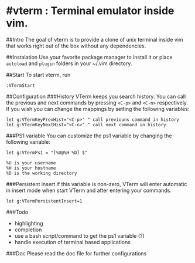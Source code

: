 #vterm : Terminal emulator inside vim.
=====

##Intro
The goal of vterm is to provide a clone of unix terminal inside vim that works right out of the box without any dependencies.

##Instalation
Use your favorite package manager to install it or place `autoload` and `plugin`
folders in your ~/.vim directory.

##Start
To start vterm, run
```
:VTermStart
```

##Configuration
###History
VTerm keeps you search history. You can call the previous and next commands by pressing
`<C-p>` and `<C-n>` respectively. If you wish you can change the mappings by setting the
following variables:
```
let g:VTermKeyPrevHist="<C-p>" " call previouns command in history
let g:VTermKeyNextHist="<C-n>" " call next command in history
```

###PS1 variable
You can customize the ps1 variable by changing the following variable:
```
let g:VTermPs1 = "[%U@%H %D] $"
```
  
	%U is your username
	%H is your hostname
	%D is the working directory

###Persistent insert
If this variable is non-zero, VTerm will enter automatic in insert mode when start VTerm and
after entering your commands.
```
let g:VTermPersistentInsert=1
```

###Todo
- highlighting
- completion
- use a bash script/command to get the ps1 variable (?)
- handle execution of terminal based applications

###Doc
Please read the doc file for further configurations
